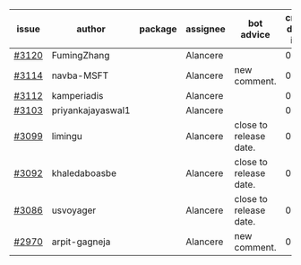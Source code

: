 | issue | author | package | assignee | bot advice | created date of issue | target release date | date from target |
| ------ | ------ | ------ | ------ | ------ | ------ | ------ | :-----: |
| [#3120](https://github.com/Azure/sdk-release-request/issues/3120) | FumingZhang |  | Alancere |  | 08-24 | 08-26 |  |
| [#3114](https://github.com/Azure/sdk-release-request/issues/3114) | navba-MSFT |  | Alancere | new comment. | 08-24 | 09-07 |  |
| [#3112](https://github.com/Azure/sdk-release-request/issues/3112) | kamperiadis |  | Alancere |  | 08-23 | 08-25 |  |
| [#3103](https://github.com/Azure/sdk-release-request/issues/3103) | priyankajayaswal1 |  | Alancere |  | 08-22 | 09-05 |  |
| [#3099](https://github.com/Azure/sdk-release-request/issues/3099) | limingu |  | Alancere | close to release date.  | 08-18 | 08-31 | 1 |
| [#3092](https://github.com/Azure/sdk-release-request/issues/3092) | khaledaboasbe |  | Alancere | close to release date.  | 08-15 | 08-29 | 0 |
| [#3086](https://github.com/Azure/sdk-release-request/issues/3086) | usvoyager |  | Alancere | close to release date.  | 08-12 | 08-29 | 0 |
| [#2970](https://github.com/Azure/sdk-release-request/issues/2970) | arpit-gagneja |  | Alancere | new comment. | 07-04 | 09-30 |  |
